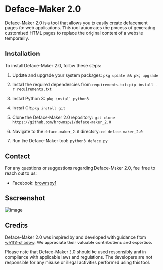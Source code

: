 # Deface-Maker 2.0

Deface-Maker 2.0 is a tool that allows you to easily create defacement pages for web applications. This tool automates the process of generating customized HTML pages to replace the original content of a website temporarily.

## Installation

To install Deface-Maker 2.0, follow these steps:


1. Update and upgrade your system packages: ``` pkg update && pkg upgrade ```


3. Install the required dependencies from `requirements.txt`: ` pip install -r requirements.txt `

4. Install Python 3:` pkg install python3`

5. Install Git:` pkg install git `

6. Clone the Deface-Maker 2.0 repository:` git clone https://github.com/brownspy1/deface-maker_2.0`

7. Navigate to the `deface-maker_2.0` directory: `cd deface-maker_2.0`

8. Run the Deface-Maker tool:` python3 deface.py`

## Contact

For any questions or suggestions regarding Deface-Maker 2.0, feel free to reach out to us:

- Facebook: [brownspy1](https://fb.com/brownspy1)


## Sscreenshot
![image](https://github.com/brownspy1/deface-maker_2.0/assets/89521172/dbb2f66c-e7fe-496a-9b8d-149f51addc25)

## Credits

Deface-Maker 2.0 was inspired by and developed with guidance from [wh1t3-shadow](https://github.com/wh1t3-shadow). We appreciate their valuable contributions and expertise.

Please note that Deface-Maker 2.0 should be used responsibly and in compliance with applicable laws and regulations. The developers are not responsible for any misuse or illegal activities performed using this tool.


